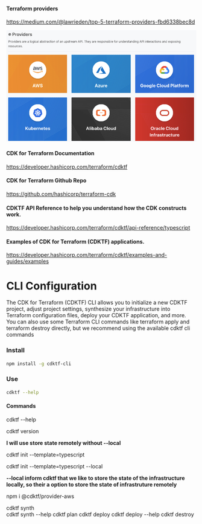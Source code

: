 
#### Terraform providers

https://medium.com/@lawrieden/top-5-terraform-providers-fbd6338bec8d

<img title="a title" alt="Alt text" src="Top-Terraform-Providers.png">

#### CDK for Terraform Documentation
https://developer.hashicorp.com/terraform/cdktf

#### CDK for Terraform Github Repo
https://github.com/hashicorp/terraform-cdk

#### CDKTF API Reference to help you understand how the CDK constructs work.
https://developer.hashicorp.com/terraform/cdktf/api-reference/typescript

#### Examples of CDK for Terraform (CDKTF) applications.
https://developer.hashicorp.com/terraform/cdktf/examples-and-guides/examples


# CLI Configuration
The CDK for Terraform (CDKTF) CLI allows you to initialize a new CDKTF project, adjust project settings, synthesize your infrastructure into Terraform configuration files, deploy your CDKTF application, and more. You can also use some Terraform CLI commands like terraform apply and terraform destroy directly, but we recommend using the available cdktf cli commands

### Install

```bash
npm install -g cdktf-cli
```


### Use

```bash
cdktf --help
```







#### Commands

cdktf --help

cdktf version

**I will use store state remotely without --local**

cdktf init --template=typescript 

cdktf init --template=typescript --local 

**--local inform cdktf that we like to store the state of the infrastructure locally, so their a option to store the state of infrastruture remotely** 

npm i @cdktf/provider-aws

<!-- cdktf provider add "hashicorp/aws" -->

<!-- cdktf get -->
cdktf synth    
cdktf synth --help 
cdktf plan
cdktf deploy
cdktf deploy --help
cdktf destroy
